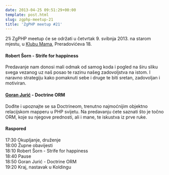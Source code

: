 ```yaml
---
date: 2013-04-25 09:51:29+00:00
template: post.html
slug: zgphp-meetup-21
title: 'ZgPHP meetup #21'
---
```


21i ZgPHP meetup će se održati u četvrtak 9. svibnja 2013. na starom mjestu, u [Klubu Mama](http://www.mi2.hr/), Preradovićeva 18.

#### Robert Šorn - Strife for happiness

Predavanje nam donosi mali odmak od samog koda i pogled na širu sliku svega
vezanog uz naš posao te razinu našeg zadovoljstva na istom. I naravno strategiju
kako pomaknuti sebe i druge te biti sretan, zadovoljan i motiviran.

#### [Goran Jurić](https://twitter.com/goran_juric) - Doctrine ORM

Dođite i upoznajte se sa Doctrineom, trenutno najmoćnijim objektno relacijskom
mapperu u PHP svijetu. Na predavanju ćete saznati što je točno ORM, koje su
njegove prednosti, ali i mane, te iskustva iz prve ruke.

#### Raspored

17:30 Okupljanje, druženje<br />
18:00 Župne obavijesti<br />
18:10 Robert Šorn - Strife for happiness<br />
18:40 Pause<br />
18:50 Goran Jurić - Doctrine ORM<br />
19:20 Kraj, nastavak u Koldingu
